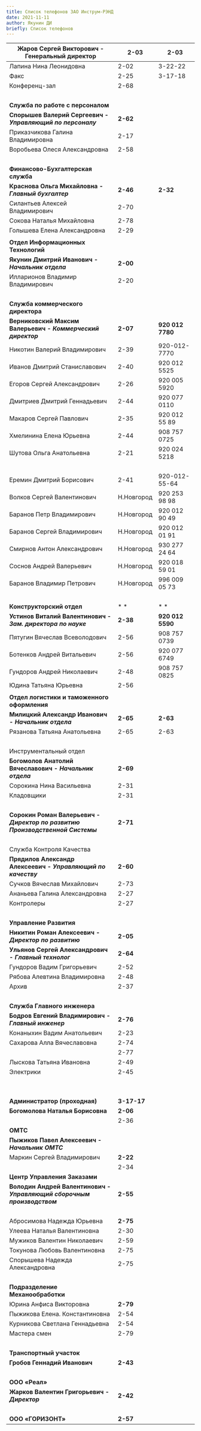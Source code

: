 ```yaml
---
title: Список телефонов ЗАО Инструм-РЭНД
date: 2021-11-11
author: Якунин ДИ
briefly: Список телефонов
---
```


| **Жаров Сергей Викторович - Генеральный директор**                           | **2-03**    |  **2-03**        |
|------------------------------------------------------------------------------|-------------|------------------|
| Лапина Нина Леонидовна                                                       | 2-02        | 3-22-22          |
| Факс                                                                         | 2-25        | 3-17-18          |
| Конференц-зал                                                                | 2-68        |                  |
|                                                                              |             |                  |
| **Служба по работе с персоналом**                                            |             |                  |
| **Спорышев Валерий Сергеевич - *Управляющий по персоналу***                  | **2-62**    |                  |
| Приказчикова Галина Владимировна                                             | 2-17        |                  |
| Воробьева Олеся Александровна                                                | 2-58        |                  |
|                                                                              |             |                  |
| **Финансово-Бухгалтерская служба**                                           |             |                  |
| **Краснова Ольга Михайловна - *Главный бухгалтер***                          | **2-46**    | **2-32**         |
| Силантьев Алексей Владимирович                                               | 2-70        |                  |
| Сокова Наталья Михайловна                                                    | 2-78        |                  |
| Голышева Елена Александровна                                                 | 2-29        |                  |
|                                                                              |             |                  |
| **Отдел Информационных Технологий**                                          |             |                  |
| **Якунин Дмитрий Иванович - *Начальник отдела***                             | **2-00**    |                  |
| Илларионов Владимир Владимирович                                             | 2-20        |                  |
|                                                                              |             |                  |
| **Служба коммерческого директора**                                           |             |                  |
| **Верниковский Максим Валерьевич - *Коммерческий директор***                 | **2-07**    | **920 012 7780** |
| Никотин Валерий Владимирович                                                 | 2-39        | 920-012-7770     |
| Иванов Дмитрий Станиславович                                                 | 2-40        | 920 012 5525     |
| Егоров Сергей Александрович                                                  | 2-26        | 920 005 5920     |
| Дмитриев Дмитрий Геннадьевич                                                 | 2-44        | 920 077 0110     |
| Макаров Сергей Павлович                                                      | 2-35        | 920 012 55 89    |
| Хмелинина Елена Юрьевна                                                      | 2-44        | 908 757 0725     |
| Шутова Ольга Анатольевна                                                     | 2-21        | 920 024 5218     |
|                                                                              |             |                  |
| Еремин Дмитрий Борисович                                                     | 2-41        | 920-012-55-64    |
| Волков Сергей Валентинович                                                   | Н.Новгород  | 920 253 98 98    |
| Баранов Петр Владимирович                                                    | Н.Новгород  | 920 012 90 49    |
| Баранов Сергей Владимирович                                                  | Н.Новгород  | 920 012 01 91    |
| Смирнов Антон Александрович                                                  | Н.Новгород  | 930 277 24 64    |
| Соснов Андрей Валерьевич                                                     | Н.Новгород  | 920 018 59 01    |
| Баранов Владимир Петрович                                                    | Н.Новгород  | 996 009 05 73    |
|                                                                              |             |                  |
| **Конструкторский отдел**                                                    | *     *     | *     *          |
| **Устинов Виталий Валентинович - *Зам. директора по науке***                 | **2-38**    | **920 012 5590** |
| Пятугин Вячеслав Всеволодович                                                | 2-56        | 908 757 0739     |
| Ботенков Андрей Витальевич                                                   | 2-56        | 920 077 6749     |
| Гундоров Андрей Николаевич                                                   | 2-48        | 908 757 0825     |
| Юдина Татьяна Юрьевна                                                        | 2-56        |                  |
|                                                                              |             |                  |
| **Отдел логистики и таможенного оформления**                                 |             |                  |
| **Милицкий Александр Иванович - *Начальник отдела***                         | **2-65**    | **2-63**         |
| Рязанова Татьяна Анатольевна                                                 | 2-65        | 2-63             |
|                                                                              |             |                  |
| Инструментальный отдел                                                       |             |                  |
| **Богомолов Анатолий Вячеславович - *Начальник отдела***                     | **2-69**    |                  |
| Сорокина Нина Васильевна                                                     | 2-31        |                  |
| Кладовщики                                                                   | 2-31        |                  |
|                                                                              |             |                  |
| **Сорокин Роман Валерьевич - *Директор по развитию <br> Производственной Системы*** | **2-71**    |                  |
|                                                                              |             |                  |
| Служба Контроля Качества                                                     |             |                  |
| **Прядилов Александр Алексеевич - *Управляющий по качеству***                | **2-60**    |                  |
| Сучков Вячеслав Михайлович                                                   | 2-73        |                  |
| Ананьева Галина Александровна                                                | 2-27        |                  |
| Контролеры                                                                   | 2-27        |                  |
|                                                                              |             |                  |
| **Управление Развития**                                                      |             |                  |
| **Никитин Роман Алексеевич - *Директор по развитию***                        | **2-05**    |                  |
| **Ульянов Сергей Александрович - *Главный технолог***                        | **2-64**    |                  |
| Гундоров Вадим Григорьевич                                                   | 2-52        |                  |
| Рябова Алевтина Владимировна                                                 | 2-48        |                  |
| Архив                                                                        | 2-37        |                  |
|                                                                              |             |                  |
| **Служба Главного инженера**                                                 |             |                  |
| **Бодров Евгений Владимирович *- Главный инженер***                          | **2-76**    |                  |
| Конаныхин Вадим Анатольевич                                                  | 2-23        |                  |
| Сахарова Алла Вячеславовна                                                   | 2-74        |                  |
|                                                                              | 2-77        |                  |
| Лыскова Татьяна Ивановна                                                     | 2-49        |                  |
| Электрики                                                                    | 2-45        |                  |
|                                                                              |             |                  |
|                                                                              |             |                  |
| **Администратор (проходная)**                                                | **3-17-17** |                  |
| **Богомолова Наталья Борисовна**                                             | **2-06**    |                  |
|                                                                              | 2-36        |                  |
| **ОМТС**                                                                     |             |                  |
| **Пыжиков Павел Алексеевич - *Начальник ОМТС***                              |             |                  |
| Маркин Сергей Владимирович                                                   | **2-22**    |                  |
|                                                                              | 2-34        |                  |
| **Центр Управления Заказами**                                                |             |                  |
| **Володин Андрей Валентинович - *Управляющий сборочным <br> производством*** | **2-55**    |                  |
|                                                                              |             |                  |
| Абросимова Надежда Юрьевна                                                   | **2-75**    |                  |
| Улеева Наталья Валентиновна                                                  | 2-30        |                  |
| Мужиков Валентин Николаевич                                                  | 2-59        |                  |
| Токунова Любовь Валентиновна                                                 | 2-75        |                  |
| Спорышева Надежда Александровна                                              | 2-75        |                  |
|                                                                              |             |                  |
| **Подразделение Механообработки**                                            |             |                  |
| Юрина Анфиса Викторовна                                                      | **2-79**    |                  |
| Пыжикова Елена. Константиновна                                               | 2-54        |                  |
| Курникова Светлана Геннадьевна                                               | 2-54        |                  |
| Мастера смен                                                                 | 2-79        |                  |
|                                                                              |             |                  |
| **Транспортный участок**                                                     |             |                  |
| **Гробов Геннадий Иванович**                                                 | **2-43**    |                  |
|                                                                              |             |                  |
| **ООО «Реал»**                                                               |             |                  |
| **Жарков Валентин Григорьевич - *Директор***                                 | **2-42**    |                  |
|                                                                              |             |                  |
| **ООО «ГОРИЗОНТ»**                                                           | **2-57**    |                  |
